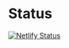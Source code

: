 # Status

[![Netlify Status](https://api.netlify.com/api/v1/badges/9a4b60a4-951c-4469-9454-c62a7d738eb5/deploy-status)](https://app.netlify.com/sites/startupohrid/deploys)
